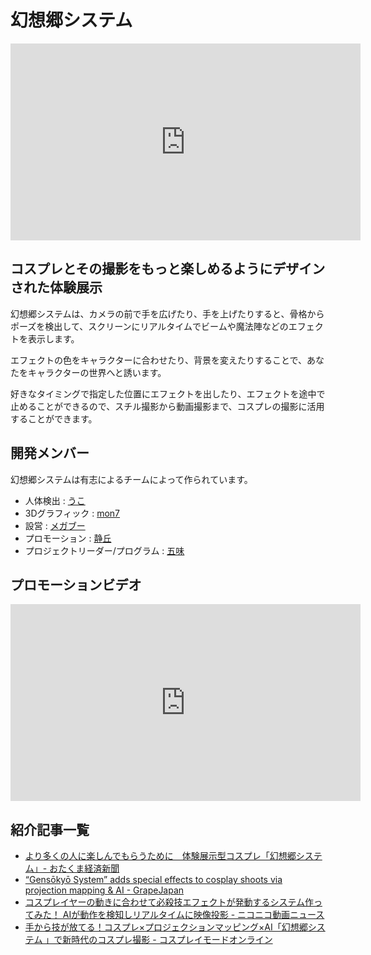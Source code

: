 # 幻想郷システム

<iframe width="560" height="315" src="https://www.youtube.com/embed/vYDXryfmjQk" frameborder="0" gesture="media" allow="encrypted-media" allowfullscreen></iframe>

## コスプレとその撮影をもっと楽しめるようにデザインされた体験展示

幻想郷システムは、カメラの前で手を広げたり、手を上げたりすると、骨格からポーズを検出して、スクリーンにリアルタイムでビームや魔法陣などのエフェクトを表示します。

エフェクトの色をキャラクターに合わせたり、背景を変えたりすることで、あなたをキャラクターの世界へと誘います。

好きなタイミングで指定した位置にエフェクトを出したり、エフェクトを途中で止めることができるので、スチル撮影から動画撮影まで、コスプレの撮影に活用することができます。

## 開発メンバー

幻想郷システムは有志によるチームによって作られています。

* 人体検出 : [うこ](https://twitter.com/ukokq)
* 3Dグラフィック : [mon7](https://twitter.com/Realize_mon7)
* 設営 : [メガブー](https://twitter.com/Realize_mega)
* プロモーション : [静丘](https://twitter.com/Siz_oka)
* プロジェクトリーダー/プログラム : [五味](https://twitter.com/GomiHgy)

## プロモーションビデオ

<iframe width="560" height="315" src="https://www.youtube.com/embed/wuiauR0mvHU" frameborder="0" gesture="media" allow="encrypted-media" allowfullscreen></iframe>

## 紹介記事一覧

* [より多くの人に楽しんでもらうために　体験展示型コスプレ「幻想郷システム」- おたくま経済新聞](https://otakei.otakuma.net/archives/2022112802.html)
* [“Gensōkyō System” adds special effects to cosplay shoots via projection mapping & AI - GrapeJapan](https://grapee.jp/en/215015)
* [コスプレイヤーの動きに合わせて必殺技エフェクトが発動するシステム作ってみた！ AIが動作を検知しリアルタイムに映像投影 - ニコニコ動画ニュース](https://originalnews.nico/399303)
* [手から技が放てる！コスプレ×プロジェクションマッピング×AI「幻想郷システム 」で新時代のコスプレ撮影 - コスプレイモードオンライン](https://www.cosplaymode.online/blog/photo/ai/)
